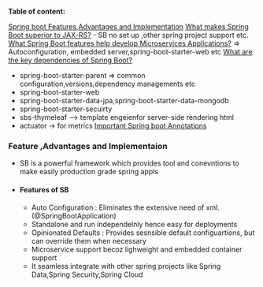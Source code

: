 **Table of content:**

<a id="ms-top"></a>

[Spring boot Features,Advantages and Implementation](#sb-1)
[What makes Spring Boot superior to JAX-RS?]() - SB no set up ,other spring project support etc.
[What Spring Boot features help develop Microservices Applications?]() => Autoconfiguration, embedded server,spring-boot-starter-web etc
[What are the key dependencies of Spring Boot?]()

- spring-boot-starter-parent => common configuration,versions,dependency managements etc
- spring-boot-starter-web
- spring-boot-starter-data-jpa,spring-boot-starter-data-mongodb
- spring-boot-starter-secuirty
- sbs-thymeleaf --> template engeienfor server-side rendering html
- actuator -> for metrics
  [Important Spring boot Annotations]()

<a id="sb-1"></a>

### Feature ,Advantages and Implementaion

- SB is a powerful framework which provides tool and conevntions to make easily production grade spring appls
- #### Features of SB
  - Auto Configuration : Eliminates the extensive need of xml. (@SpringBootApplication)
  - Standalone and run independelnly hence easy for deployments
  - Opinionated Defaults : Provides sesnsible default configuartions, but can override them when necessary
  - Microservice support becoz lighweight and embedded container support
  - It seamless integrate with other spring projects like Spring Data,Spring Security,Spring Cloud

